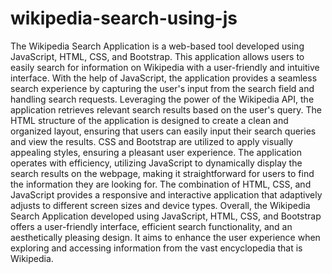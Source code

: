 # wikipedia-search-using-js

The Wikipedia Search Application is a web-based tool developed using JavaScript, HTML, CSS, and Bootstrap. This application allows users to easily search for information on Wikipedia with a user-friendly and intuitive interface. With the help of JavaScript, the application provides a seamless search experience by capturing the user's input from the search field and handling search requests. Leveraging the power of the Wikipedia API, the application retrieves relevant search results based on the user's query. The HTML structure of the application is designed to create a clean and organized layout, ensuring that users can easily input their search queries and view the results. CSS and Bootstrap are utilized to apply visually appealing styles, ensuring a pleasant user experience. The application operates with efficiency, utilizing JavaScript to dynamically display the search results on the webpage, making it straightforward for users to find the information they are looking for. The combination of HTML, CSS, and JavaScript provides a responsive and interactive application that adaptively adjusts to different screen sizes and device types. Overall, the Wikipedia Search Application developed using JavaScript, HTML, CSS, and Bootstrap offers a user-friendly interface, efficient search functionality, and an aesthetically pleasing design. It aims to enhance the user experience when exploring and accessing information from the vast encyclopedia that is Wikipedia.
